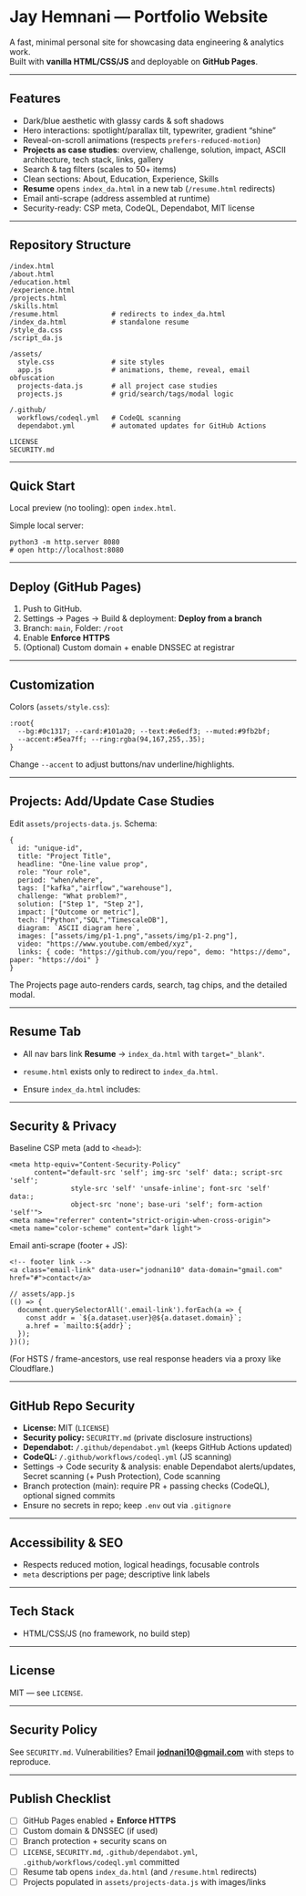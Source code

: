 # Jay Hemnani — Portfolio Website

A fast, minimal personal site for showcasing data engineering & analytics work.  
Built with **vanilla HTML/CSS/JS** and deployable on **GitHub Pages**.

---

## Features

- Dark/blue aesthetic with glassy cards & soft shadows
- Hero interactions: spotlight/parallax tilt, typewriter, gradient “shine”
- Reveal-on-scroll animations (respects `prefers-reduced-motion`)
- **Projects as case studies**: overview, challenge, solution, impact, ASCII architecture,
  tech stack, links, gallery
- Search & tag filters (scales to 50+ items)
- Clean sections: About, Education, Experience, Skills
- **Resume** opens `index_da.html` in a new tab (`/resume.html` redirects)
- Email anti-scrape (address assembled at runtime)
- Security-ready: CSP meta, CodeQL, Dependabot, MIT license

---

## Repository Structure

    /index.html
    /about.html
    /education.html
    /experience.html
    /projects.html
    /skills.html
    /resume.html             # redirects to index_da.html
    /index_da.html           # standalone resume
    /style_da.css
    /script_da.js

    /assets/
      style.css              # site styles
      app.js                 # animations, theme, reveal, email obfuscation
      projects-data.js       # all project case studies
      projects.js            # grid/search/tags/modal logic

    /.github/
      workflows/codeql.yml   # CodeQL scanning
      dependabot.yml         # automated updates for GitHub Actions

    LICENSE
    SECURITY.md

---

## Quick Start

Local preview (no tooling): open `index.html`.

Simple local server:

    python3 -m http.server 8080
    # open http://localhost:8080

---

## Deploy (GitHub Pages)

1. Push to GitHub.
2. Settings → Pages → Build & deployment: **Deploy from a branch**
3. Branch: `main`, Folder: `/root`
4. Enable **Enforce HTTPS**
5. (Optional) Custom domain + enable DNSSEC at registrar

---

## Customization

Colors (`assets/style.css`):

    :root{
      --bg:#0c1317; --card:#101a20; --text:#e6edf3; --muted:#9fb2bf;
      --accent:#5ea7ff; --ring:rgba(94,167,255,.35);
    }

Change `--accent` to adjust buttons/nav underline/highlights.

---

## Projects: Add/Update Case Studies

Edit `assets/projects-data.js`. Schema:

    {
      id: "unique-id",
      title: "Project Title",
      headline: "One-line value prop",
      role: "Your role",
      period: "when/where",
      tags: ["kafka","airflow","warehouse"],
      challenge: "What problem?",
      solution: ["Step 1", "Step 2"],
      impact: ["Outcome or metric"],
      tech: ["Python","SQL","TimescaleDB"],
      diagram: `ASCII diagram here`,
      images: ["assets/img/p1-1.png","assets/img/p1-2.png"],
      video: "https://www.youtube.com/embed/xyz",
      links: { code: "https://github.com/you/repo", demo: "https://demo", paper: "https://doi" }
    }

The Projects page auto-renders cards, search, tag chips, and the detailed modal.

---

## Resume Tab

- All nav bars link **Resume** → `index_da.html` with `target="_blank"`.
- `resume.html` exists only to redirect to `index_da.html`.
- Ensure `index_da.html` includes:

    <link rel="stylesheet" href="style_da.css" />
    <script src="script_da.js" defer></script>

---

## Security & Privacy

Baseline CSP meta (add to `<head>`):

    <meta http-equiv="Content-Security-Policy"
          content="default-src 'self'; img-src 'self' data:; script-src 'self';
                   style-src 'self' 'unsafe-inline'; font-src 'self' data:;
                   object-src 'none'; base-uri 'self'; form-action 'self'">
    <meta name="referrer" content="strict-origin-when-cross-origin">
    <meta name="color-scheme" content="dark light">

Email anti-scrape (footer + JS):

    <!-- footer link -->
    <a class="email-link" data-user="jodnani10" data-domain="gmail.com" href="#">contact</a>

    // assets/app.js
    (() => {
      document.querySelectorAll('.email-link').forEach(a => {
        const addr = `${a.dataset.user}@${a.dataset.domain}`;
        a.href = `mailto:${addr}`;
      });
    })();

(For HSTS / frame-ancestors, use real response headers via a proxy like Cloudflare.)

---

## GitHub Repo Security

- **License:** MIT (`LICENSE`)
- **Security policy:** `SECURITY.md` (private disclosure instructions)
- **Dependabot:** `/.github/dependabot.yml` (keeps GitHub Actions updated)
- **CodeQL:** `/.github/workflows/codeql.yml` (JS scanning)
- Settings → Code security & analysis: enable Dependabot alerts/updates, Secret scanning
  (+ Push Protection), Code scanning
- Branch protection (main): require PR + passing checks (CodeQL), optional signed commits
- Ensure no secrets in repo; keep `.env` out via `.gitignore`

---

## Accessibility & SEO

- Respects reduced motion, logical headings, focusable controls
- `meta` descriptions per page; descriptive link labels

---

## Tech Stack

- HTML/CSS/JS (no framework, no build step)

---

## License

MIT — see `LICENSE`.

---

## Security Policy

See `SECURITY.md`. Vulnerabilities? Email **jodnani10@gmail.com** with steps to reproduce.

---

## Publish Checklist

- [ ] GitHub Pages enabled + **Enforce HTTPS**
- [ ] Custom domain & DNSSEC (if used)
- [ ] Branch protection + security scans on
- [ ] `LICENSE`, `SECURITY.md`, `.github/dependabot.yml`,
      `.github/workflows/codeql.yml` committed
- [ ] Resume tab opens `index_da.html` (and `/resume.html` redirects)
- [ ] Projects populated in `assets/projects-data.js` with images/links

